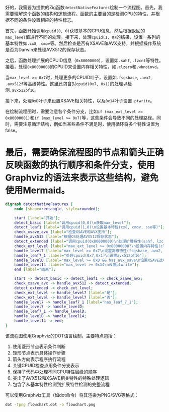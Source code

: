 好的，我需要为提供的Zig函数`detectNativeFeatures`绘制一个流程图。首先，我需要理解这个函数的结构和逻辑流程。函数的主要目的是检测CPU的特性，并根据不同的条件设置相应的特性标志。

首先，函数开始调用`cpuid(0, 0)`获取基本的CPU信息，然后根据返回的`max_level`值进行不同的处理。接下来，处理`cpuid(1, 0)`的结果，设置一系列的基本特性如`.cx8`, `.cmov`等。然后检查是否有XSAVE和AVX支持，并根据操作系统是否为Darwin来处理AVX512的保存状态。

之后，函数处理扩展的CPUID信息（`0x80000000`），设置如`.sahf`, `.lzcnt`等特性。接着，处理`0x80000008`的CPUID来设置内存相关特性，如`.clzero`和`.wbnoinvd`。

当`max_level >= 0x7`时，处理更多的CPUID叶子，设置如`.fsgsbase`, `.avx2`, `.avx512f`等高级特性。这里还包含对`cpuid(0x7, 0x1)`的处理以检测`.avx512bf16`。

接下来，处理`0xD`叶子来设置XSAVE相关特性，以及`0x14`叶子设置`.ptwrite`。

在绘制流程图时，需要注意各个条件分支，比如`if (max_ext_level >= 0x80000001)`和`if (max_level >= 0x7)`等，这些条件会导致不同的处理路径。同时，需要注意循环结构，例如当某些条件不满足时，使用循环将多个特性设置为false。

最后，需要确保流程图的节点和箭头正确反映函数的执行顺序和条件分支，使用Graphviz的语法来表示这些结构，避免使用Mermaid。
================================================
```dot
digraph detectNativeFeatures {
    node [shape=rectangle, style=rounded];

    start [label="开始"];
    detect_basic [label="调用cpuid(0,0)\n获取max_level"];
    detect_leaf1 [label="调用cpuid(1,0)\n设置基本特性(cx8, cmov, sse等)"];
    check_xsave_avx [label="检查XSAVE和AVX支持"];
    handle_avx512 [label="根据OS处理AVX512保存状态"];
    detect_extended [label="调用cpuid(0x80000000)\n处理扩展特性(sahf, lzcnt等)"];
    check_ext_level [label="max_ext_level >= 0x80000008?\n设置内存特性(clzero, wbnoinvd)"];
    handle_level7 [label="max_level >= 0x7\n设置高级特性(fsgsbase, avx2, avx512等)"];
    handle_leaf7_1 [label="处理cpuid(0x7,0x1)\n设置avx512bf16"];
    handle_levelD [label="max_level >= 0xD && has_avx_save\n设置XSAVE选项"];
    handle_level14 [label="max_level >= 0x14\n设置ptwrite"];
    end [label="结束"];

    start -> detect_basic -> detect_leaf1 -> check_xsave_avx;
    check_xsave_avx -> handle_avx512 -> detect_extended;
    detect_extended -> check_ext_level;
    check_ext_level -> handle_level7 [label="是"];
    check_ext_level -> handle_level7 [label="否"];
    handle_level7 -> handle_leaf7_1 [label="has_leaf_7_1"];
    handle_level7 -> handle_levelD;
    handle_leaf7_1 -> handle_levelD;
    handle_levelD -> handle_level14;
    handle_level14 -> end;
}
```

该流程图使用Graphviz的DOT语言绘制，主要特点包括：

1. 使用菱形节点表示条件判断
2. 矩形节点表示具体操作步骤
3. 箭头方向表示程序执行流程
4. 关键CPUID检查点用条件分支表示
5. 保持了代码中处理不同CPU特性层级的顺序
6. 突出了AVX512和XSAVE相关特性的特殊处理逻辑
7. 包含了从基本特性检测到扩展特性检测的完整流程

可以使用Graphviz工具（如dot命令）将其渲染为PNG/SVG等格式：
```bash
dot -Tpng flowchart.dot -o flowchart.png
```